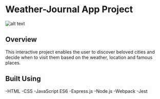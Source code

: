 # Weather-Journal App Project
![alt text](https://ibb.co/rpD2S6Y)
## Overview

This interactive project enables the user to discover beloved cities and decide when to visit them based on the weather, location and famous places.

## Built Using

-HTML
-CSS
-JavaScript ES6
-Express.js
-Node.js
-Webpack
-Jest
